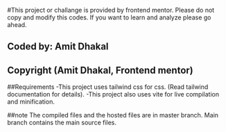#This project or challange is provided by frontend mentor.
Please do not copy and modify this codes. If you want to learn and analyze please go ahead.

## Coded by: Amit Dhakal
## Copyright (Amit Dhakal, Frontend mentor)

##Requirements
-This project uses tailwind css for css. (Read tailwind documentation for details).
-This project also uses vite for live compilation and minification.


##note
The compiled files and the hosted files are in master branch. Main branch contains the main source files.
